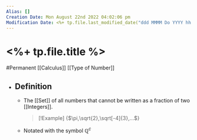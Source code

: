 ```yaml
---
Alias: []
Creation Date: Mon August 22nd 2022 04:02:06 pm 
Modification Date: <%+ tp.file.last_modified_date("ddd MMMM Do YYYY hh:mm:ss a") %>
---
```

# <%+ tp.file.title %>
#Permanent [[Calculus]] [[Type of Number]]

- ## Definition
	- The [[Set]] of all numbers that cannot be written as a fraction of two [[Integers]].
	  > [!Example]
	  > {$\pi,\sqrt{2},\sqrt[-4]{3},...$}
	- Notated with the symbol ℚ$^c$